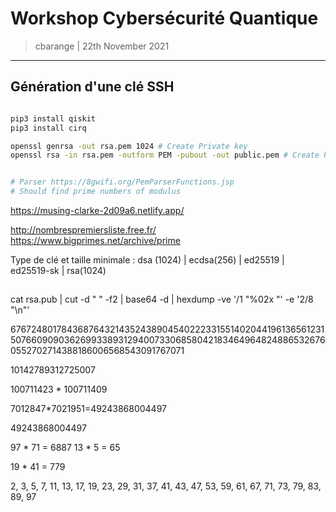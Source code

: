 # Workshop Cybersécurité Quantique
> cbarange | 22th November 2021
---

## Génération d'une clé SSH

```bash

pip3 install qiskit
pip3 install cirq

openssl genrsa -out rsa.pem 1024 # Create Private key
openssl rsa -in rsa.pem -outform PEM -pubout -out public.pem # Create Public from Private key 


# Parser https://8gwifi.org/PemParserFunctions.jsp
# Should find prime numbers of modulus


```


https://musing-clarke-2d09a6.netlify.app/




http://nombrespremiersliste.free.fr/
https://www.bigprimes.net/archive/prime



Type de clé et taille minimale :
dsa (1024) | ecdsa(256) | ed25519 | ed25519-sk | rsa(1024)


##


cat rsa.pub | cut -d " " -f2 | base64 -d | hexdump -ve '/1 "%02x "' -e '2/8 "\n"'





6767248017843687643214352438904540222331551402044196136561231507660909036269933893129400733068580421834649648248865326760552702714388186006568543091767071


10142789312725007


100711423 * 100711409





7012847*7021951=49243868004497


49243868004497













97 * 71 = 6887
13 * 5 = 65

19 * 41 = 779



2, 3, 5, 7, 11, 13, 17, 19, 23, 29, 31, 37, 41, 43, 47, 53, 59, 61, 67, 71, 73, 79, 83, 89, 97